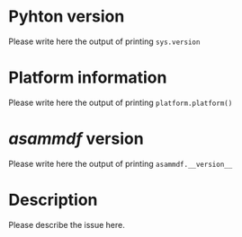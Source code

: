 # Pyhton version 
Please write here the output of printing ``sys.version``

# Platform information
Please write here the output of printing ``platform.platform()``

# _asammdf_ version
Please write here the output of printing ``asammdf.__version__``

# Description
Please describe the issue here.